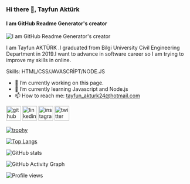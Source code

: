 ### Hi there 👋, Tayfun Aktürk
#### I am GitHub Readme Generator's creator
![I am GitHub Readme Generator's creator](https://media-exp1.licdn.com/dms/image/C4D16AQE3wUl475qYAw/profile-displaybackgroundimage-shrink_350_1400/0/1637088671312?e=1643846400&v=beta&t=WysBsxYeCSCYFVt0gyhbH13rj6XF2qHJZmTaW102X3E)

I am Tayfun AKTÜRK .I graduated from Bilgi University Civil Engineering Department in 2019.I want to advance in software career so I am trying to improve my skills in online.

Skills: HTML/CSS/JAVASCRİPT/NODE.JS

- 🔭 I’m currently working on this page. 
- 🌱 I’m currently learning Javascript and Node.js 
- 📫 How to reach me: tayfun_akturk24@hotmail.com 


[<img src='https://cdn.jsdelivr.net/npm/simple-icons@3.0.1/icons/github.svg' alt='github' height='40'>](https://github.com/https://github.com/tayfunakturkk)  [<img src='https://cdn.jsdelivr.net/npm/simple-icons@3.0.1/icons/linkedin.svg' alt='linkedin' height='40'>](https://www.linkedin.com/in/https://www.linkedin.com/in/tayfunakturkk//)  [<img src='https://cdn.jsdelivr.net/npm/simple-icons@3.0.1/icons/instagram.svg' alt='instagram' height='40'>](https://www.instagram.com/https://www.instagram.com/tayfunakturkk//)  [<img src='https://cdn.jsdelivr.net/npm/simple-icons@3.0.1/icons/twitter.svg' alt='twitter' height='40'>](https://twitter.com/https://twitter.com/tayfunakturk)  

[![trophy](https://github-profile-trophy.vercel.app/?username=https://github.com/tayfunakturkk)](https://github.com/ryo-ma/github-profile-trophy)

[![Top Langs](https://github-readme-stats.vercel.app/api/top-langs/?username=https://github.com/tayfunakturkk)](https://github.com/anuraghazra/github-readme-stats)

![GitHub stats](https://github-readme-stats.vercel.app/api?username=https://github.com/tayfunakturkk&show_icons=true)  

![GitHub Activity Graph](https://activity-graph.herokuapp.com/graph?username=https://github.com/tayfunakturkk)  

![Profile views](https://gpvc.arturio.dev/https://github.com/tayfunakturkk)
